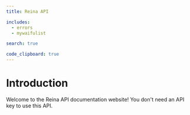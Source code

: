 ```yaml
---
title: Reina API

includes:
  - errors
  - mywaifulist

search: true

code_clipboard: true
---
```


# Introduction

Welcome to the Reina API documentation website!
You don't need an API key to use this API.